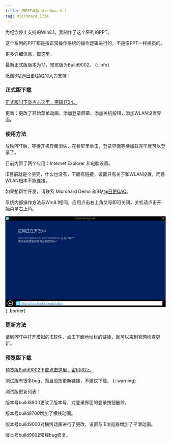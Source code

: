 ```yaml
---
title: 用PPT模拟 Windows 8.1
tag: Microhard_1724
---
```


为纪念停止支持的Win8.1，我制作了这个系列的PPT。

这个系列的PPT都是按正常操作系统的操作逻辑进行的，不是像PPT一样换页的。

更多详细信息，戳[这里](https://b23.tv/fGewPIC)。

最新正式版版本为1.1，预览版为Build9002。
{:.info}

感谢B站[@日更QAQ](https://b23.tv/xfn8sUn)的大力支持！

### 正式版下载

[正式版1.1下载点击这里，密码1724。](https://wwvg.lanzouf.com/i6q2T0ljdesb)

更新：更改了开始菜单动画，添加登录屏幕，添加关机按钮，添加WLAN设置界面。

### 使用方法

放映PPT后，等待开机界面消失，在锁屏里单击，登录界面等待加载完毕就可以登录了。

目前内置了两个应用：Internet Explorer 和电脑设置。

IE目前就是个空壳，什么也没有，下面有链接，设置只有关于和WLAN设置，而且WLAN根本不能连接。

如果想帮忙开发，请联系 Microhard Demo 和B站[@日更QAQ](https://b23.tv/xfn8sUn)。

系统内部操作方法与Win8.1相同，应用点击右上角叉号即可关闭，关机请点击开始菜单右上角。

![Image](/winpptx.png){:.border}

### 更新方法

请到PPT中打开模拟的IE软件，点击下面地址栏的链接，就可以来到官网检查更新。

### 预览版下载

[预览版Build9002下载点击这里，密码i82z。](https://wwsq.lanzoub.com/ikamk0jp7red)

测试版有很多bug，而且没放更新链接，不建议下载。
{:.warning}

测试版更新列表：

版本号build8600更改了版本号，对登录界面的登录按钮删除。

版本号build8700增加了横线动画。

版本号build9000对横线动画进行了更改，设置与IE浏览器增加了平滑动画。

版本号build9002常规bug修复。
